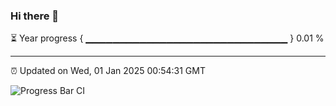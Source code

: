 ### Hi there 👋

⏳ Year progress { ▁▁▁▁▁▁▁▁▁▁▁▁▁▁▁▁▁▁▁▁▁▁▁▁▁▁▁▁▁▁ } 0.01 %

---

⏰ Updated on Wed, 01 Jan 2025 00:54:31 GMT

![Progress Bar CI](https://github.com/Shyam-Makwana/GitHub-Actions-Demo/workflows/Progress%20Bar%20CI/badge.svg)
